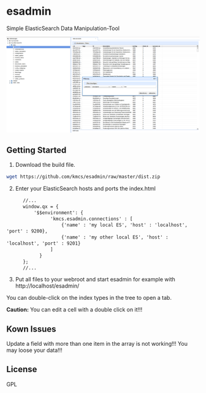 esadmin
=======

Simple ElasticSearch Data Manipulation-Tool

![alt text](https://github.com/kmcs/esadmin/raw/master/screenshot.png "esadmin Screenshot")


Getting Started
---------------

1. Download the build file.
```sh
wget https://github.com/kmcs/esadmin/raw/master/dist.zip
```

2. Enter your ElasticSearch hosts and ports the index.html
```
      //...
      window.qx = {
          '$$environment': {
                'kmcs.esadmin.connections' : [
                    {'name' : 'my local ES', 'host' : 'localhost', 'port' : 9200},
                    {'name' : 'my other local ES', 'host' : 'localhost', 'port' : 9201}
                ]
            }
      };
      //...
```
3. Put all files to your webroot and start esadmin for example with http://localhost/esadmin/
 
You can double-click on the index types in the tree to open a tab.

**Caution:** You can edit a cell with a double click on it!!!

Kown Issues
-----------
Update a field with more than one item in the array is not working!!! You may loose your data!!!


License
----

GPL

